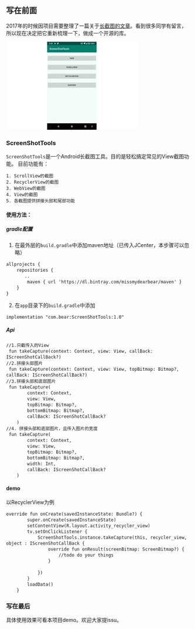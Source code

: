 ## 写在前面

2017年的时候因项目需要整理了一篇关于[长截图的文章](https://www.jianshu.com/p/980a75a31f2f)。看到很多同学有留言，所以现在决定把它重新梳理一下，做成一个开源的库。

![效果图](https://github.com/MissMyDearBear/ScreenShotTools/blob/master/gif/demo.gif)

### ScreenShotTools

`ScreenShotTools`是一个Android长截图工具。目的是轻松搞定常见的View截图功能。
目前功能有：

```
1. ScrollView的截图
2. RecyclerView的截图
3. WebView的截图
4. View的截图
5. 各截图提供拼接头部和尾部功能
```

#### 使用方法：
##### gradle配置
1. 在最外层的`build.gradle`中添加maven地址（已传入JCenter，本步骤可以忽略）
```
allprojects {
    repositories {
       ..
        maven { url 'https://dl.bintray.com/missmydearbear/maven' }
    }
}

```
2. 在`app`目录下的`build.gradle`中添加


```
implementation "com.bear:ScreenShotTools:1.0"
```
##### Api


```
//1.只截传入的View
 fun takeCapture(context: Context, view: View, callBack: IScreenShotCallBack?) 
//2.拼接头部图片
 fun takeCapture(context: Context, view: View, topBitmap: Bitmap?, callBack: IScreenShotCallBack?) 
//3.拼接头部和底部图片
 fun takeCapture(
        context: Context,
        view: View,
        topBitmap: Bitmap?,
        bottomBitmap: Bitmap?,
        callBack: IScreenShotCallBack?
    ) 
//4. 拼接头部和底部图片，且传入图片的宽度
 fun takeCapture(
        context: Context,
        view: View,
        topBitmap: Bitmap?,
        bottomBitmap: Bitmap?,
        width: Int,
        callBack: IScreenShotCallBack?
    ) 

```

#### demo
以RecyclerView为例
```
override fun onCreate(savedInstanceState: Bundle?) {
        super.onCreate(savedInstanceState)
        setContentView(R.layout.activity_recycler_view)
        tv.setOnClickListener {
            ScreenShotTools.instance.takeCapture(this, recycler_view, object : IScreenShotCallBack {
                override fun onResult(screenBitmap: ScreenBitmap?) {
                    //todo do your things
                }

            })
        }
        loadData()
    }
```


### 写在最后
具体使用效果可看本项目demo。欢迎大家提issu。
